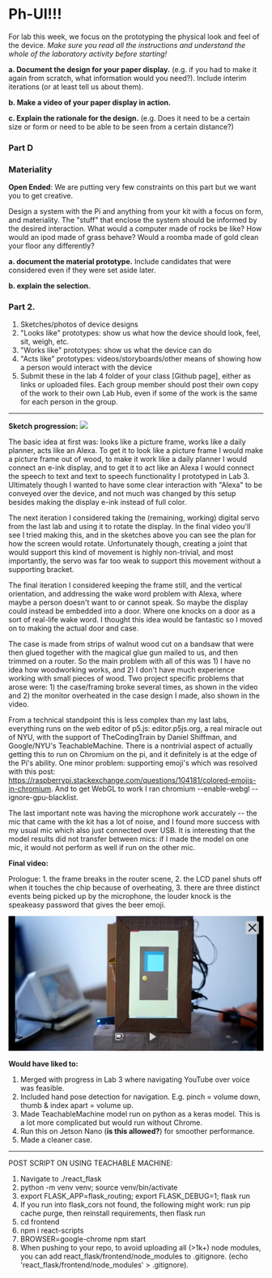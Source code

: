 # Ph-UI!!!

For lab this week, we focus on the prototyping the physical look and feel of the device. _Make sure you read all the instructions and understand the whole of the laboratory activity before starting!_

 
**a. Document the design for your paper display.** (e.g. if you had to make it again from scratch, what information would you need?). Include interim iterations (or at least tell us about them).

**b. Make a video of your paper display in action.**

**c. Explain the rationale for the design.** (e.g. Does it need to be a certain size or form or need to be able to be seen from a certain distance?)

### Part D
### Materiality

**Open Ended**: We are putting very few constraints on this part but we want you to get creative.

Design a system with the Pi and anything from your kit with a focus on form, and materiality. The "stuff" that enclose the system should be informed by the desired interaction. What would a computer made of rocks be like? How would an ipod made of grass behave? Would a roomba made of gold clean your floor any differently?

**a. document the material prototype.** Include candidates that were considered even if they were set aside later.

**b. explain the selection.**

### Part 2.

1. Sketches/photos of device designs
1. "Looks like" prototypes: show us what how the device should look, feel, sit, weigh, etc.
3. "Works like" prototypes: show us what the device can do
4. "Acts like" prototypes: videos/storyboards/other means of showing how a person would interact with the device
5. Submit these in the lab 4 folder of your class [Github page], either as links or uploaded files. Each group member should post their own copy of the work to their own Lab Hub, even if some of the work is the same for each person in the group.

---
**Sketch progression:**
![](https://github.com/vbartle/Interactive-Lab-Hub/blob/Spring2021/Lab%204/sketches.JPG)

The basic idea at first was: looks like a picture frame, works like a daily planner, acts like an Alexa. To get it to look like a picture frame I would make a picture frame out of wood, to make it work like a daily planner I would connect an e-ink display, and to get it to act like an Alexa I would connect the speech to text and text to speech functionality I prototyped in Lab 3. Ultimately though I wanted to have some clear interaction with "Alexa" to be conveyed over the device, and not much was changed by this setup besides making the display e-ink instead of full color. 

The next iteration I considered taking the (remaining, working) digital servo from the last lab and using it to rotate the display. In the final video you'll see I tried making this, and in the sketches above you can see the plan for how the screen would rotate. Unfortunately though, creating a joint that would support this kind of movement is highly non-trivial, and most importantly, the servo was far too weak to support this movement without a supporting bracket. 

The final iteration I considered keeping the frame still, and the vertical orientation, and addressing the wake word problem with Alexa, where maybe a person doesn't want to or cannot speak. So maybe the display could instead be embedded into a door. Where one knocks on a door as a sort of real-life wake word. I thought this idea would be fantastic so I moved on to making the actual door and case. 

The case is made from strips of walnut wood cut on a bandsaw that were then glued together with the magical glue gun mailed to us, and then trimmed on a router. So the main problem with all of this was 1) I have no idea how woodworking works, and 2) I don't have much experience working with small pieces of wood. Two project specific problems that arose were: 1) the case/framing broke several times, as shown in the video and 2) the monitor overheated in the case design I made, also shown in the video. 

From a technical standpoint this is less complex than my last labs, everything runs on the web editor of p5.js: editor.p5js.org, a real miracle out of NYU, with the support of TheCodingTrain by Daniel Shiffman, and Google/NYU's TeachableMachine. There is a nontrivial aspect of actually getting this to run on Chromium on the pi, and it definitely is at the edge of the Pi's ability. One minor problem: supporting emoji's which was resolved with this post: https://raspberrypi.stackexchange.com/questions/104181/colored-emojis-in-chromium. And to get WebGL to work I ran chromium --enable-webgl --ignore-gpu-blacklist. 

The last important note was having the microphone work accurately -- the mic that came with the kit has a lot of noise, and I found more success with my usual mic which also just connected over USB. It is interesting that the model results did not transfer between mics: if I made the model on one mic, it would not perform as well if run on the other mic. 

**Final video:**

Prologue: 1. the frame breaks in the router scene, 2. the LCD panel shuts off when it touches the chip because of overheating, 3. there are three distinct events being picked up by the microphone, the louder knock is the speakeasy password that gives the beer emoji.

[![](https://github.com/vbartle/Interactive-Lab-Hub/blob/Spring2021/Lab%204/pre.png)](https://drive.google.com/file/d/1MGOn1q9r1fo0QlbezuGJtMP_xpUEFjhd/view?usp=sharing)



**Would have liked to:**
1. Merged with progress in Lab 3 where navigating YouTube over voice was feasible. 
2. Included hand pose detection for navigation. E.g. pinch = volume down, thumb & index apart = volume up.
3. Made TeachableMachine model run on python as a keras model. This is a lot more complicated but would run without Chrome. 
4. Run this on Jetson Nano (**is this allowed?**) for smoother performance.
5. Made a cleaner case. 
-------

POST SCRIPT ON USING TEACHABLE MACHINE:

1. Navigate to ./react_flask
2. python -m venv venv; source venv/bin/activate
3. export FLASK_APP=flask_routing; export FLASK_DEBUG=1; flask run
4. If you run into flask_cors not found, the following might work: run pip cache purge, then reinstall requirements, then flask run 
5. cd frontend
6. npm i react-scripts
7. BROWSER=google-chrome npm start
8. When pushing to your repo, to avoid uploading all (>1k+) node modules, you can add react_flask/frontend/node_modules to .gitignore. (echo 'react_flask/frontend/node_modules' > .gitignore).
